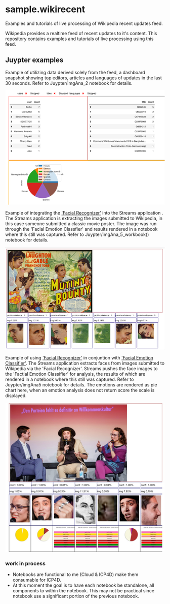 # sample.wikirecent
Examples and tutorials of live processing of Wikipedia recent updates feed.

Wikipedia provides a realtime feed of recent updates to it's content. This repository contains examples and tutorials of live processing using this feed.


##  Juypter examples

Example of utilizing data derived solely from the feed, a dashboard snapshot 
showing top editors, articles and languages of updates in the last 30 seconds.
Refer to Juypter/imgAna_2 notebook for details. 

![](topLangUserTitle.png)


Example of integrating the ['Facial Recognizer'](https://developer.ibm.com/exchanges/models/all/max-facial-recognizer/) into the Streams application . The Streams 
application is extracting the images submitted to Wikipedia, in this case someone submitted a classic movie poster. The image was run through the 'Facial Emotion Classfier'
and results rendered in a notebook where this still was captured. Refer to Juypter/imgAna_5_workbook() notebook for details.

![](facialLocation.jpg)

Example of using ['Facial Recognizer'](https://developer.ibm.com/exchanges/models/all/max-facial-recognizer/) 
in conjuntion with ['Facial Emotion Classifier'](https://developer.ibm.com/exchanges/models/all/max-facial-emotion-classifier/). The Streams
application extracts faces from images submitted to Wikipedia via the 'Facial Recognizer'. Streams pushes the face images to the 'Factial Emotion Classifier' 
for analysis, the results of which are rendered in a notebook where this still was captured. Refer to Juypter/imgAna5 notebook for details.
The emotions are rendered as pie chart here, when an emotion analysis does not return score the scale is displayed. 

![](imgClassify.jpg)

### work in process
- Notebooks are functional to me (Cloud & ICP4D) make them consumable for ICP4D.
- At this moment the goal is to have each notebook be standalone, all components to within the notebook. This may not be practical since notebook use
a significant portion of the previous notebook. 


